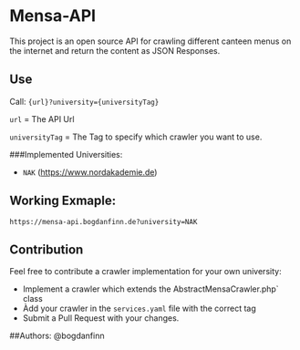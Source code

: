 # Mensa-API
This project is an open source API for crawling different canteen menus on the internet and return the content as JSON Responses.

## Use
Call:
`{url}?university={universityTag}`

`url` = The API Url

`universityTag` = The Tag to specify which crawler you want to use.


###Implemented Universities:
* `NAK` (https://www.nordakademie.de)

## Working Exmaple:
`https://mensa-api.bogdanfinn.de?university=NAK`

## Contribution
Feel free to contribute a crawler implementation for your own university:
* Implement a crawler which extends the AbstractMensaCrawler.php` class
* Àdd your crawler in the `services.yaml` file with the correct tag
* Submit a Pull Request with your changes.


##Authors:
@bogdanfinn